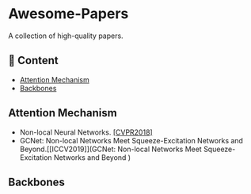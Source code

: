 # Awesome-Papers
A collection of high-quality papers.

## 📜 Content
- [Attention Mechanism](#attention-mechanism)
- [Backbones](#backbones)

## Attention Mechanism
- Non-local Neural Networks. [[CVPR2018]](https://openaccess.thecvf.com/content_cvpr_2018/papers/Wang_Non-Local_Neural_Networks_CVPR_2018_paper.pdf)
- GCNet: Non-local Networks Meet Squeeze-Excitation Networks and Beyond.[[ICCV2019]](GCNet: Non-local Networks Meet Squeeze-Excitation Networks and Beyond
)


## Backbones
